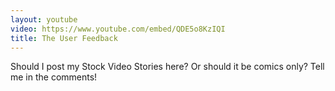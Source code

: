 ```yaml
---
layout: youtube
video: https://www.youtube.com/embed/QDE5o8KzIQI
title: The User Feedback
---
```


Should I post my Stock Video Stories here? Or should it be comics only? Tell me in the comments!